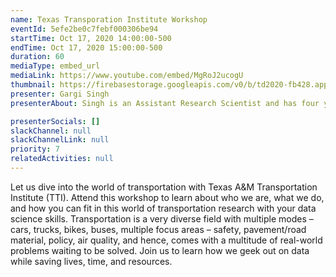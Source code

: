 ```yaml
---
name: Texas Transporation Institute Workshop
eventId: 5efe2be0c7febf000306be94
startTime: Oct 17, 2020 14:00:00-500
endTime: Oct 17, 2020 15:00:00-500
duration: 60
mediaType: embed_url
mediaLink: https://www.youtube.com/embed/MgRoJ2ucogU
thumbnail: https://firebasestorage.googleapis.com/v0/b/td2020-fb428.appspot.com/o/Frame%202.png?alt=media&token=8a544068-8813-4e9a-a4e5-aa3be761060d
presenter: Gargi Singh
presenterAbout: Singh is an Assistant Research Scientist and has four years of experience in data analytics and transportation planning. Gargi’s role heavily involves the use of big data skills and spatial analysis to analyze and visualize travel behavior using GPS passive data and travel survey data. Her interests primarily lie in the application of passive data in the field of transportation. Her skills pertaining to data analytics, cloud computing, and spatial analysis have assisted her in this path. She has experience working in SQL, R, SparkSQL, Scala, PostGIS, Python, and AWS. Additionally, she is well versed in software pertaining to planning (ArcMap, ArcGIS Pro, QGIS, and AutoCAD) and design (InDesign, Illustrator, SketchUp).

presenterSocials: []
slackChannel: null
slackChannelLink: null
priority: 7
relatedActivities: null
---
```


Let us dive into the world of transportation with Texas A&M Transportation Institute (TTI). Attend this workshop to learn about who we are, what we do, and how you can fit in this world of transportation research with your data science skills. Transportation is a very diverse field with multiple modes – cars, trucks, bikes, buses, multiple focus areas – safety, pavement/road material, policy, air quality, and hence, comes with a multitude of real-world problems waiting to be solved. Join us to learn how we geek out on data while saving lives, time, and resources.
